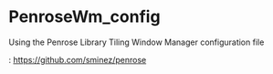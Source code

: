 # PenroseWm_config

Using the Penrose Library
Tiling Window Manager
  configuration file

: https://github.com/sminez/penrose
